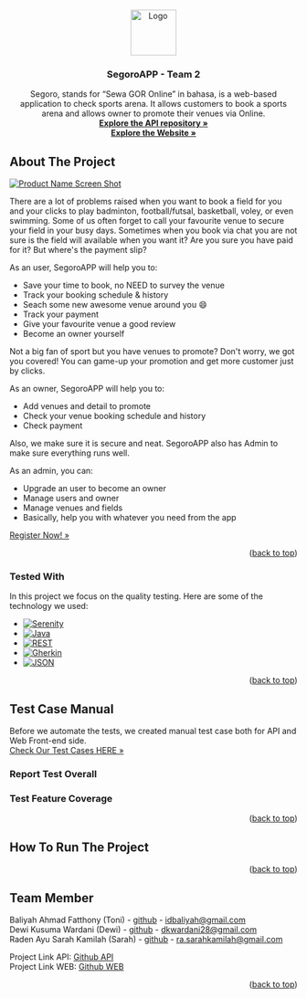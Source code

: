 <a name="readme-top"></a>

<!-- PROJECT LOGO -->
<br />
<div align="center">
  <a href="https://github.com/idbaliyah/TEAM2-SegoroAPI.git">
    <img src="https://drive.google.com/uc?id=11J9RPYzkizaW1_2yjMqsMkAsQ-BbNezs" alt="Logo" width="80" height="80">
  </a>

  <h3 align="center">SegoroAPP - Team 2</h3>

  <p align="center">
    Segoro, stands for “Sewa GOR Online” in bahasa, is a web-based application to check sports arena. It allows customers to book a sports arena and allows owner to promote their venues via Online.
    <br />
    <a href="https://github.com/idbaliyah/TEAM2-SegoroAPI.git"><strong>Explore the API repository »</strong></a>
    <br>
    <a href="https://segoro-fe.vercel.app/login"><strong>Explore the Website »</strong></a>
  </p>
</div>


<!-- ABOUT THE PROJECT -->
## About The Project

[![Product Name Screen Shot][product-screenshot]](https://drive.google.com/uc?id=1SRZMxez8Ux2LA_P0nq0KgeeI3kNwIhwE)

There are a lot of problems raised when you want to book a field for you and your clicks to play badminton, football/futsal, basketball, voley, or even swimming. Some of us often forget to call your favourite venue to secure your field in your busy days. Sometimes when you book via chat you are not sure is the field will available when you want it? Are you sure you have paid for it? But where's the payment slip?

As an user, SegoroAPP will help you to:
* Save your time to book, no NEED to survey the venue
* Track your booking schedule & history
* Seach some new awesome venue around you :smile:
* Track your payment
* Give your favourite venue a good review
* Become an owner yourself

Not a big fan of sport but you have venues to promote? Don't worry, we got you covered! You can game-up your promotion and get more customer just by clicks. 

As an owner, SegoroAPP will help you to:
* Add venues and detail to promote
* Check your venue booking schedule and history
* Check payment

Also, we make sure it is secure and neat. SegoroAPP also has Admin to make sure everything runs well.

As an admin, you can:
* Upgrade an user to become an owner
* Manage users and owner
* Manage venues and fields
* Basically, help you with whatever you need from the app

<a href="https://segoro-fe.vercel.app/login">Register Now! »</a> 


<p align="right">(<a href="#readme-top">back to top</a>)</p>

### Tested With

In this project we focus on the quality testing. Here are some of the technology we used:

* [![Serenity][Serenity]][Serenity-BDD-url]
* [![Java][Java]][Java-url]
* [![REST][REST]][Rest-url]
* [![Gherkin][Gherkin]][Gherkin-url]
* [![JSON][JSON]][JSON-url]

<p align="right">(<a href="#readme-top">back to top</a>)</p>

## Test Case Manual

Before we automate the tests, we created manual test case both for API and Web Front-end side.
<br>
<a href="https://docs.google.com/spreadsheets/d/1DBMKM2J_1JhbC_eJBkQ5L61BuZYGZG2Vo4e5K_rvyro/edit?usp=sharing">Check Our Test Cases HERE »</a> 

### Report Test Overall

<!-- masukkin ss an hasil di sini -->

### Test Feature Coverage

<!-- fitur apa aja yang ke test-->

<p align="right">(<a href="#readme-top">back to top</a>)</p>


## How To Run The Project

<!-- Jelasin caranya -->

<p align="right">(<a href="#readme-top">back to top</a>)</p>


<!-- TEAM MEMBER -->
## Team Member

Baliyah Ahmad Fatthony (Toni) - [github](https://twitter.com/your_username) - idbaliyah@gmail.com 
<br>
Dewi Kusuma Wardani (Dewi) - [github](https://twitter.com/your_username) - dkwardani28@gmail.com
<br>
Raden Ayu Sarah Kamilah (Sarah) - [github](https://twitter.com/your_username) - ra.sarahkamilah@gmail.com
<br>

Project Link API: [Github API](https://github.com/idbaliyah/TEAM2-SegoroAPI)
<br>
Project Link WEB: [Github WEB](https://github.com/idbaliyah/TEAM2-SegoroAPP)

<p align="right">(<a href="#readme-top">back to top</a>)</p>




<!-- MARKDOWN LINKS & IMAGES -->
<!-- https://www.markdownguide.org/basic-syntax/#reference-style-links -->
[product-screenshot]: https://drive.google.com/uc?id=1SRZMxez8Ux2LA_P0nq0KgeeI3kNwIhwE

[Serenity]: https://drive.google.com/file/d/1lrPFNbwyhc2IZTmpV04RMlZ5kLiVq3yg/view?usp=share_link
[Serenity-BDD-URL]: https://serenity-bdd.info/
[Java]: https://drive.google.com/file/d/1LsPNh7R_RZi2VIZv-e1pmBET4S7NlTBf/view?usp=share_link
[Java-url]: https://www.java.com/en/
[REST]: https://drive.google.com/file/d/1_pr0XWwZu2A_qgPQR46-Eb_G32az4mO-/view?usp=share_link
[REST-url]: https://restfulapi.net/
[Gherkin]: https://drive.google.com/file/d/1qnaLz1Cchu7WaBH4hNxIcml804g56D1f/view?usp=share_link
[Gherkin-url]: https://cucumber.io/docs/gherkin/
[JSON]: https://drive.google.com/file/d/1kX4QOu8wFpQTWTxZAUiQxG2c6QJW-Tjw/view?usp=share_link
[JSON-url]: https://www.json.org/json-en.html
